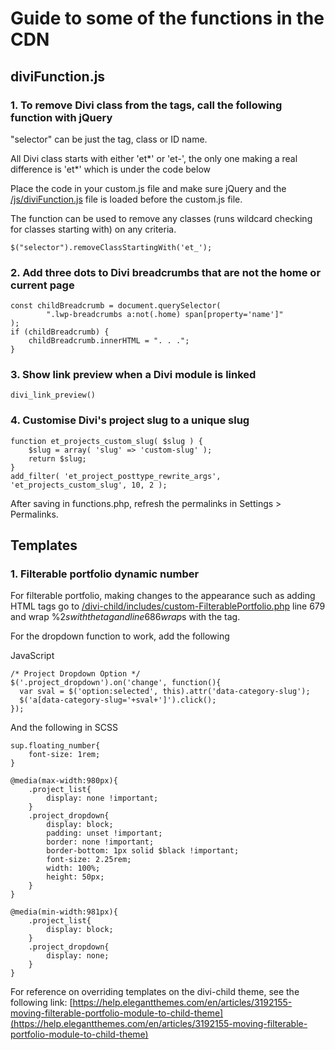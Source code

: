 ﻿# Guide to some of the functions in the CDN

## diviFunction.js

### 1. To remove Divi class from the tags, call the following function with jQuery

"selector" can be just the tag, class or ID name.

All Divi class starts with either 'et*' or 'et-', the only one making a real difference is 'et*' which is under the code below

Place the code in your custom.js file and make sure jQuery and the [/js/diviFunction.js](/js/diviFunction.js) file is loaded before the custom.js file.

The function can be used to remove any classes (runs wildcard checking for classes starting with) on any criteria.

```
$("selector").removeClassStartingWith('et_');
```

### 2. Add three dots to Divi breadcrumbs that are not the home or current page

```
const childBreadcrumb = document.querySelector(
        ".lwp-breadcrumbs a:not(.home) span[property='name']"
);
if (childBreadcrumb) {
    childBreadcrumb.innerHTML = ". . .";
}
```

### 3. Show link preview when a Divi module is linked

```
divi_link_preview()
```

### 4. Customise Divi's project slug to a unique slug

```
function et_projects_custom_slug( $slug ) {
    $slug = array( 'slug' => 'custom-slug' );
    return $slug;
}
add_filter( 'et_project_posttype_rewrite_args', 'et_projects_custom_slug', 10, 2 );
```

After saving in functions.php, refresh the permalinks in Settings > Permalinks.

## Templates

### 1. Filterable portfolio dynamic number

For filterable portfolio, making changes to the appearance such as adding HTML tags go to [/divi-child/includes/custom-FilterablePortfolio.php](/divi-child/includes/custom-FilterablePortfolio.php) line 679 and wrap %2$s with the tag and line 686 wrap %3$s with the tag.

For the dropdown function to work, add the following

JavaScript

```
/* Project Dropdown Option */
$('.project_dropdown').on('change', function(){
  var sval = $('option:selected', this).attr('data-category-slug');
  $('a[data-category-slug='+sval+']').click();
});
```

And the following in SCSS

```
sup.floating_number{
    font-size: 1rem;
}

@media(max-width:980px){
    .project_list{
        display: none !important;
    }
    .project_dropdown{
        display: block;
        padding: unset !important;
        border: none !important;
        border-bottom: 1px solid $black !important;
        font-size: 2.25rem;
        width: 100%;
        height: 50px;
    }
}

@media(min-width:981px){
    .project_list{
        display: block;
    }
    .project_dropdown{
        display: none;
    }
}
```

For reference on overriding templates on the divi-child theme, see the following link:
[https://help.elegantthemes.com/en/articles/3192155-moving-filterable-portfolio-module-to-child-theme](https://help.elegantthemes.com/en/articles/3192155-moving-filterable-portfolio-module-to-child-theme)
